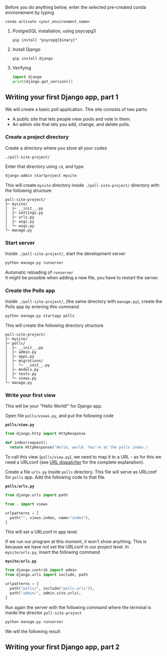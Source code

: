 
Before you do anything below, enter the selected pre-created conda environement
by typing
```
conda activate <your_environment_name>
```

1. PostgreSQL installation, using psycopg3
   ```
   pip install "psycopg[binary]"
   ```

2. Install Django
   ```
   pip install Django 
   ```

3. Verifying
   ```py
   import django
   print(django.get_version())
   ```

## Writing your first Django app, part 1

We will create a basic poll application.
This site consists of two parts:
- A public site that lets people view pools and vote in them.
- An admin site that lets you add, change, and delete polls.

### Create a project directory
Create a directory where you store all your codes
```
./poll-site-project/
```

Enter that directory using `cd`, and type
```sh
django-admin startproject mysite
```
This will create `mysite` directory inside `./poll-site-project/` directory with the following 
structure
```
poll-site-project/
├─ mysite/
│  ├─ __init__.py
│  ├─ settings.py
│  ├─ urls.py
│  ├─ asgi.py
│  └─ wsgi.py
└─ manage.py
```


### Start server

Inside `./poll-site-project/`, start the development server
```sh
python manage.py runserver
```

Automatic reloading of `runserver`   
It might be possible when adding a new file, you have to restart the server.

### Create the Polls app

Inside `./poll-site-project/`, (the same directory
with `manage.py`), create the Polls app by entering
this command
```sh
python manage.py startapp polls
```
This will create the following directory structure
```
poll-site-project/
├─ mysite/
├─ polls/
│  ├─ __init__.py
│  ├─ admin.py
│  ├─ apps.py
│  ├─ migrations/
│  │  └─ __init__.py
│  ├─ models.py
│  ├─ tests.py
│  └─ views.py
└─ manage.py
```

### Write your first view
This will be your "Hello World!" for Django app.

Open file `polls/views.py`, and put the following code

**`polls/view.py`**
```py
from django.http import HttpResponse

def index(request):
  return HttpResponse("Hello, world. You're at the polls index.)
```

To call this view (`polls/view.py`), we need to map
it to a URL - as for this we need a URLconf (see
[URL dispatcher](https://docs.djangoproject.com/en/4.2/topics/http/urls/) for the complete explanation).

Create a file `urls.py` inside `polls` directory.
This file will serve as URLconf for `polls` app.
Add the following code to that file.

**`polls/urls.py`**
```py
from django.urls import path

from . import views

urlpatterns = [
  path("", views.index, name="index"),
]

```
This will set a URLconf in app level.

If we run our program at this moment, it won't show
anything. This is because we have not set the
URLconf in our project level. In `mysite/urls.py`, 
insert the following command

**`mysite/urls.py`**
```py
from django.contrib import admin
from django.urls import include, path

urlpatterns = [
  path("polls/", include("polls.urls")),
  path("admin/", admin.site.urls),
]
```

Run again the server with the following command
where the terminal is inside the director `poll-site-project`
```sh
python manage.py runserver
```

We will the following result


## Writing your first Django app, part 2